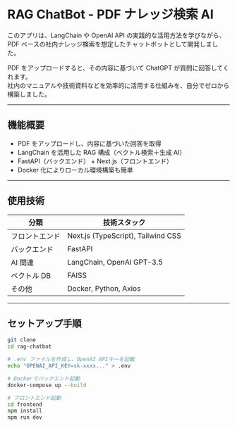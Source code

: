 # RAG ChatBot - PDF ナレッジ検索 AI

このアプリは、LangChain や OpenAI API の実践的な活用方法を学びながら、  
PDF ベースの社内ナレッジ検索を想定したチャットボットとして開発しました。

PDF をアップロードすると、その内容に基づいて ChatGPT が質問に回答してくれます。  
社内のマニュアルや技術資料などを効率的に活用する仕組みを、自分でゼロから構築しました。

---

## 機能概要

- PDF をアップロードし、内容に基づいた回答を取得
- LangChain を活用した RAG 構成（ベクトル検索＋生成 AI）
- FastAPI（バックエンド） + Next.js（フロントエンド）
- Docker 化によりローカル環境構築も簡単

---

## 使用技術

| 分類           | 技術スタック                       |
| -------------- | ---------------------------------- |
| フロントエンド | Next.js (TypeScript), Tailwind CSS |
| バックエンド   | FastAPI                            |
| AI 関連        | LangChain, OpenAI GPT-3.5          |
| ベクトル DB    | FAISS                              |
| その他         | Docker, Python, Axios              |

---

## セットアップ手順

```bash
git clone 
cd rag-chatbot

# .env ファイルを作成し、OpenAI APIキーを記載
echo "OPENAI_API_KEY=sk-xxxx..." > .env

# Dockerでバックエンド起動
docker-compose up --build

# フロントエンド起動
cd frontend
npm install
npm run dev
```
